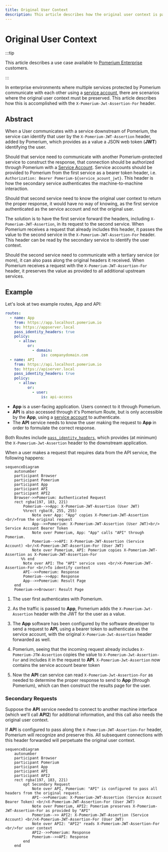 ```yaml
---
title: Original User Context
description: This article describes how the original user context is passed secondary requests.
---
```


# Original User Context

:::tip

This article describes a use case available to [Pomerium Enterprise](/docs/releases/enterprise.md) customers.

:::

In enterprise environments where multiple services protected by Pomerium communicate with each other using a [service account](/docs/capabilities/service-accounts.md), there are scenarios where the original user context must be preserved. This article describes how this is accomplished with the `X-Pomerium-Jwt-Assertion-For` header.

## Abstract

When a User communicates with a service downstream of Pomerium, the service can identify that user by the `X-Pomerium-JWT-Assertion` header, added by Pomerium, which provides as a value a JSON web token (**JWT**) identifying the user.

Should that service need to communicate with another Pomerium-protected service to construct the response, that connection should be authorized through Pomerium with a [Service Account](/docs/capabilities/service-accounts.md). Service accounts should be provided to Pomerium from the first service as a bearer token header, i.e. `Authorization: Bearer Pomerium-${service_acount_jwt}`. This header is how the secondary service authenticates the machine-to-machine interaction.

Should that second service need to know the original user context to return the proper response, it would have no way of knowing, as the first service authenticated as the service account and not the original user.

The solution is to have the first service forward the headers, including `X-Pomerium-JWT-Assertion`, in its request to the second service. When Pomerium receives a request that already includes this header, it passes the value to the second service in the `X-Pomerium-JWT-Assertion-For` header. This header can be read by the secondary service to identify the user context.

Should the second service need to communicate with a tertiary service (or more), it can also pass along the original headers it received. When Pomerium receives a request with the `X-Pomerium-JWT-Assertion-For` header, it preserves the value as provided to all additional upstream services.

## Example

Let's look at two example routes, App and API:

```yaml
routes:
  - name: App
    from: https://app.localhost.pomerium.io
    to: https://appserver.local
    pass_identity_headers: true
    policy:
      - allow:
          or:
            - domain:
                is: companydomain.com
  - name: API
    from: https://api.localhost.pomerium.io
    to: https://apiserver.local
    pass_identity_headers: true
    policy:
      - allow:
          or:
            - user:
                is: api-access
```

- **App** is a user-facing application. Users connect to it through Pomerium.
- **API** is also accessed through it's Pomerium Route, but is only accessible by the **App**, using a [service account](/docs/enterprise/reference/configure#service-accounts) to authenticate.
- The **API** service needs to know the user making the request to **App** in order to formulate the correct response.

Both Routes include [`pass_identity_headers`](/docs/reference/routes/pass-identity-headers), which provides (at minimum) the `X-Pomerium-Jwt-Assertion` header to the downstream application.

When a user makes a request that requires data from the API service, the following happens:

```mermaid
sequenceDiagram
    autonumber
    participant Browser
    participant Pomerium
    participant App
    participant API
    participant API2
    Browser->>Pomerium: Authenticated Request
    rect rgba(197, 183, 221)
        Pomerium-->>App: X-Pomerium-JWT-Assertion (User JWT)
        %%rect rgba(0, 255, 255)
            Note over App: "App" copies X-Pomerium-JWT-Assertion <br/>from the original request
            App-->>Pomerium: X-Pomerium-JWT-Assertion (User JWT)<br/> Service Account Bearer Token
            Note over Pomerium, App: "App" calls "API" through Pomerium.
            Pomerium-->>API: X-Pomerium-JWT-Assertion (Service Account) <br/>X-Pomerium-JWT-Assertion-For (User JWT)
            Note over Pomerium, API: Pomerium copies X-Pomerium-JWT-Assertion as X-Pomerium-JWT-Assertion-For
       %% end
        Note over API: The "API" service uses <br/>X-Pomerium-JWT-Assertion-For <br/>To identify context
        API-->>Pomerium: Response
        Pomerium-->>App: Response
        App-->>Pomerium: Result Page
    end
    Pomerium->>Browser: Result Page
```

1. The user first authenticates with Pomerium.

1. As the traffic is passed to **App**, Pomerium adds the `X-Pomerium-Jwt-Assertion` header with the JWT for the user as a value.

1. The **App** software has been configured by the software developer to send a request to **API**, using a bearer token to authenticate as the service account, with the original `X-Pomerium-Jwt-Assertion` header forwarded as well.

1. Pomerium, seeing that the incoming request already includes `X-Pomerium-JTW-Assertion` copies the value  to `X-Pomerium-Jwt-Assertion-For` and includes it in the request to **API**. `X-Pomerium-Jwt-Assertion` now contains the service account bearer token

1. Now the **API** can service can read `X-Pomerium-Jwt-Assertion-For` as needed to determine the proper response to send to **App** (through Pomerium), which can then construct the results page for the user.


### Secondary Requests

Suppose the **API** service needed to connect to another machine interface (which we'll call **API2**) for additional information, and this call also needs the original user context.

If **API** is configured to pass along the `X-Pomerium-JWT-Assertion-For` header, Pomerium will recognize and preserve this. All subsequent connections with this header forwarded will perpetuate the original user context.

```mermaid
sequenceDiagram
    autonumber
    participant Browser
    participant Pomerium
    participant App
    participant API
    participant API2
    rect rgba(197, 183, 221)
        opt Secondary Request
            Note over API, Pomerium: "API" is configured to pass all headers from the original request.
            API-->>Pomerium: X-Pomerium-JWT-Assertion (Service Account Bearer Token) <br/>X-Pomerium-JWT-Assertion-For (User JWT)
            Note over Pomerium, API2: Pomerium preserves X-Pomerium-JWT-Assertion-For as provided by "API"
            Pomerium-->> API2: X-Pomerium-JWT-Assertion (Service Account) <br/>X-Pomerium-JWT-Assertion-For (User JWT)
            Note over API2: "API2" reads X-Pomerium-JWT-Assertion-For <br/>for user context
            API2-->>Pomerium: Response
            Pomerium-->>API: Response
        end
    end
```
